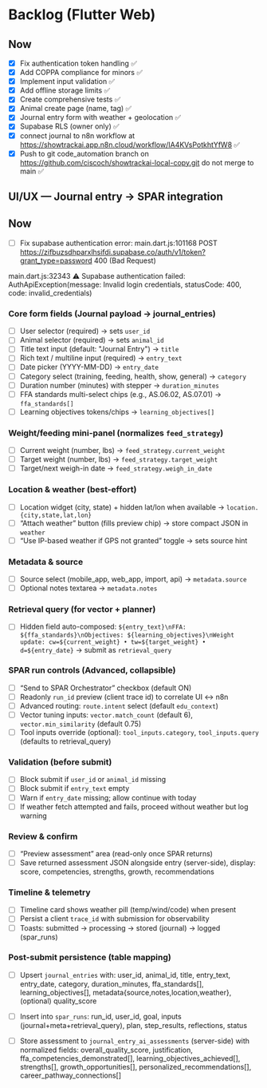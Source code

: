 # Backlog (Flutter Web)


## Now
- [x] Fix authentication token handling ✅
- [x] Add COPPA compliance for minors ✅
- [x] Implement input validation ✅
- [x] Add offline storage limits ✅
- [x] Create comprehensive tests ✅
- [x] Animal create page (name, tag) ✅
- [x] Journal entry form with weather + geolocation ✅
- [x] Supabase RLS (owner only) ✅
- [x] connect journal to n8n workflow at https://showtrackai.app.n8n.cloud/workflow/IA4KVsPotkhtYfW8 ✅
- [x] Push to git code_automation branch on https://github.com/ciscoch/showtrackai-local-copy.git do not merge to main ✅
## UI/UX — Journal entry → SPAR integration

## Now
- [ ] Fix supabase authentication error: main.dart.js:101168 
 POST https://zifbuzsdhparxlhsifdi.supabase.co/auth/v1/token?grant_type=password 400 (Bad Request)

main.dart.js:32343 ⚠️ Supabase authentication failed: AuthApiException(message: Invalid login credentials, statusCode: 400, code: invalid_credentials)



### Core form fields (Journal payload → journal_entries)
- [ ] User selector (required) → sets `user_id`
- [ ] Animal selector (required) → sets `animal_id`
- [ ] Title text input (default: "Journal Entry") → `title`
- [ ] Rich text / multiline input (required) → `entry_text`
- [ ] Date picker (YYYY-MM-DD) → `entry_date`
- [ ] Category select (training, feeding, health, show, general) → `category`
- [ ] Duration number (minutes) with stepper → `duration_minutes`
- [ ] FFA standards multi-select chips (e.g., AS.06.02, AS.07.01) → `ffa_standards[]`
- [ ] Learning objectives tokens/chips → `learning_objectives[]`

### Weight/feeding mini-panel (normalizes `feed_strategy`)
- [ ] Current weight (number, lbs) → `feed_strategy.current_weight`
- [ ] Target weight (number, lbs) → `feed_strategy.target_weight`
- [ ] Target/next weigh-in date → `feed_strategy.weigh_in_date`

### Location & weather (best-effort)
- [ ] Location widget (city, state) + hidden lat/lon when available → `location.{city,state,lat,lon}`
- [ ] “Attach weather” button (fills preview chip) → store compact JSON in `weather`
- [ ] “Use IP-based weather if GPS not granted” toggle → sets source hint

### Metadata & source
- [ ] Source select (mobile_app, web_app, import, api) → `metadata.source`
- [ ] Optional notes textarea → `metadata.notes`

### Retrieval query (for vector + planner)
- [ ] Hidden field auto-composed: `${entry_text}\nFFA: ${ffa_standards}\nObjectives: ${learning_objectives}\nWeight update: cw=${current_weight} • tw=${target_weight} • d=${entry_date}`
  → submit as `retrieval_query`

### SPAR run controls (Advanced, collapsible)
- [ ] “Send to SPAR Orchestrator” checkbox (default ON)
- [ ] Readonly `run_id` preview (client trace id) to correlate UI ↔ n8n
- [ ] Advanced routing: `route.intent` select (default `edu_context`)
- [ ] Vector tuning inputs: `vector.match_count` (default 6), `vector.min_similarity` (default 0.75)
- [ ] Tool inputs override (optional): `tool_inputs.category`, `tool_inputs.query` (defaults to retrieval_query)

### Validation (before submit)
- [ ] Block submit if `user_id` or `animal_id` missing
- [ ] Block submit if `entry_text` empty
- [ ] Warn if `entry_date` missing; allow continue with today
- [ ] If weather fetch attempted and fails, proceed without weather but log warning

### Review & confirm
- [ ] “Preview assessment” area (read-only once SPAR returns)
- [ ] Save returned assessment JSON alongside entry (server-side), display:
      score, competencies, strengths, growth, recommendations

### Timeline & telemetry
- [ ] Timeline card shows weather pill (temp/wind/code) when present
- [ ] Persist a client `trace_id` with submission for observability
- [ ] Toasts: submitted → processing → stored (journal) → logged (spar_runs)

### Post-submit persistence (table mapping)
- [ ] Upsert `journal_entries` with: user_id, animal_id, title, entry_text,
      entry_date, category, duration_minutes, ffa_standards[], learning_objectives[],
      metadata{source,notes,location,weather}, (optional) quality_score
- [ ] Insert into `spar_runs`: run_id, user_id, goal, inputs (journal+meta+retrieval_query),
      plan, step_results, reflections, status
- [ ] Store assessment to `journal_entry_ai_assessments` (server-side) with normalized fields:
      overall_quality_score, justification, ffa_competencies_demonstrated[],
      learning_objectives_achieved[], strengths[], growth_opportunities[],
      personalized_recommendations[], career_pathway_connections[]


